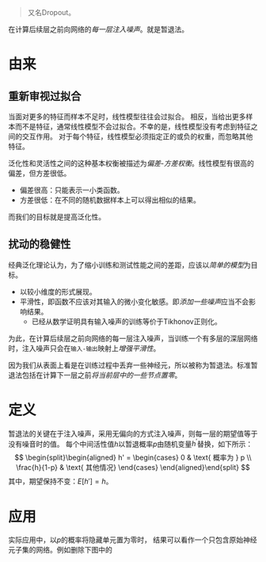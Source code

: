 > 又名Dropout。

在计算后续层之前向网络的*每一层注入噪声*。就是暂退法。

# 由来
## 重新审视过拟合
当面对更多的特征而样本不足时，线性模型往往会过拟合。 相反，当给出更多样本而不是特征，通常线性模型不会过拟合。不幸的是，线性模型没有考虑到特征之间的交互作用。 对于每个特征，线性模型必须指定正的或负的权重，而忽略其他特征。

泛化性和灵活性之间的这种基本权衡被描述为*偏差-方差权衡*。线性模型有很高的偏差，但方差很低。
- 偏差很高：只能表示一小类函数。
- 方差很低：在不同的随机数据样本上可以得出相似的结果。

而我们的目标就是提高泛化性。
## 扰动的稳健性
经典泛化理论认为，为了缩小训练和测试性能之间的差距，应该以*简单的模型*为目标。
- 以较小维度的形式展现。
- 平滑性，即函数不应该对其输入的微小变化敏感。即*添加一些噪声*应当不会影响结果。
	- 已经从数学证明具有输入噪声的训练等价于Tikhonov正则化。

为此，在计算后续层之前向网络的每一层注入噪声，当训练一个有多层的深层网络时，注入噪声只会在`输入-输出`映射上*增强平滑性*。

因为我们从表面上看是在训练过程中丢弃一些神经元，所以被称为暂退法。标准暂退法包括在计算下一层之前*将当前层中的一些节点置零*。
# 定义
暂退法的关键在于注入噪声，采用无偏向的方式注入噪声，则每一层的期望值等于没有噪音时的值。
每个中间活性值$h$以暂退概率$p$由随机变量$h^{'}$替换，如下所示：
$$
\begin{split}\begin{aligned}
h' =
\begin{cases}
    0 & \text{ 概率为 } p \\
    \frac{h}{1-p} & \text{ 其他情况}
\end{cases}
\end{aligned}\end{split}
$$
其中，期望保持不变：$E[h'] = h$。

# 应用
实际应用中，以$p$的概率将隐藏单元置为零时， 结果可以看作一个只包含原始神经元子集的网络。例如删除下图中的